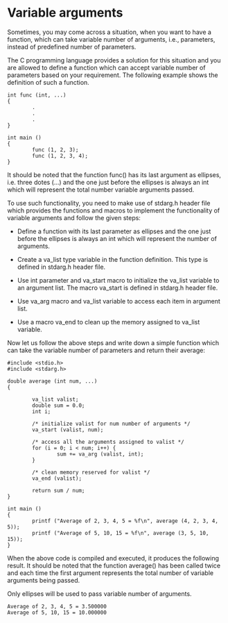 # Variable arguments

Sometimes, you may come across a situation, when you want to have a function, which can take variable number of 
arguments, i.e., parameters, instead of predefined number of parameters. 

The C programming language provides a solution for this situation and you are allowed to define a function which can 
accept variable number of parameters based on your requirement. The following example shows the definition of such a 
function.

```
int func (int, ...)
{
        .
        .
        .
}

int main ()
{
        func (1, 2, 3);
        func (1, 2, 3, 4);
}
```

It should be noted that the function func() has its last argument as ellipses, i.e. three dotes (...) and the one just 
before the ellipses is always an int which will represent the total number variable arguments passed. 

To use such functionality, you need to make use of stdarg.h header file which provides the functions and macros to 
implement the functionality of variable arguments and follow the given steps:

- Define a function with its last parameter as ellipses and the one just before the ellipses is always an int which 
will represent the number of arguments.

- Create a va_list type variable in the function definition. This type is defined in stdarg.h header file.

- Use int parameter and va_start macro to initialize the va_list variable to an argument list. The macro va_start is 
defined in stdarg.h header file.

- Use va_arg macro and va_list variable to access each item in argument list.

- Use a macro va_end to clean up the memory assigned to va_list variable.

Now let us follow the above steps and write down a simple function which can take the variable number of parameters and 
return their average:

```
#include <stdio.h>
#include <stdarg.h>

double average (int num, ...)
{

        va_list valist;
        double sum = 0.0;
        int i;

        /* initialize valist for num number of arguments */
        va_start (valist, num);

        /* access all the arguments assigned to valist */
        for (i = 0; i < num; i++) {
                sum += va_arg (valist, int);
        }

        /* clean memory reserved for valist */
        va_end (valist);

        return sum / num;
}

int main ()
{
        printf ("Average of 2, 3, 4, 5 = %f\n", average (4, 2, 3, 4, 5));
        printf ("Average of 5, 10, 15 = %f\n", average (3, 5, 10, 15));
}
```

When the above code is compiled and executed, it produces the following result. It should be noted that the function 
average() has been called twice and each time the first argument represents the total number of variable arguments 
being passed. 

Only ellipses will be used to pass variable number of arguments.

```
Average of 2, 3, 4, 5 = 3.500000
Average of 5, 10, 15 = 10.000000
```